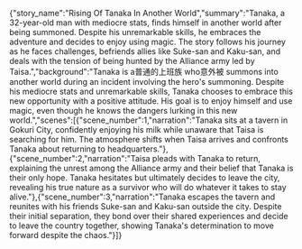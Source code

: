 {"story_name":"Rising Of Tanaka In Another World","summary":"Tanaka, a 32-year-old man with mediocre stats, finds himself in another world after being summoned. Despite his unremarkable skills, he embraces the adventure and decides to enjoy using magic. The story follows his journey as he faces challenges, befriends allies like Suke-san and Kaku-san, and deals with the tension of being hunted by the Alliance army led by Taisa.","background":"Tanaka is a普通的上班族 who意外被 summons into another world during an incident involving the hero's summoning. Despite his mediocre stats and unremarkable skills, Tanaka chooses to embrace this new opportunity with a positive attitude. His goal is to enjoy himself and use magic, even though he knows the dangers lurking in this new world.","scenes":[{"scene_number":1,"narration":"Tanaka sits at a tavern in Gokuri City, confidently enjoying his milk while unaware that Taisa is searching for him. The atmosphere shifts when Taisa arrives and confronts Tanaka about returning to headquarters."},{"scene_number":2,"narration":"Taisa pleads with Tanaka to return, explaining the unrest among the Alliance army and their belief that Tanaka is their only hope. Tanaka hesitates but ultimately decides to leave the city, revealing his true nature as a survivor who will do whatever it takes to stay alive."},{"scene_number":3,"narration":"Tanaka escapes the tavern and reunites with his friends Suke-san and Kaku-san outside the city. Despite their initial separation, they bond over their shared experiences and decide to leave the country together, showing Tanaka's determination to move forward despite the chaos."}]}